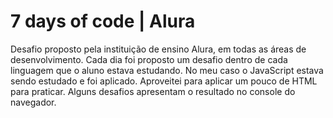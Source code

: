 <h1>7 days of code | Alura</h1>
Desafio proposto pela instituição de ensino Alura, em todas as áreas de desenvolvimento.
Cada dia foi proposto um desafio dentro de cada linguagem que o aluno estava estudando.
No meu caso o JavaScript estava sendo estudado e foi aplicado. Aproveitei para aplicar um pouco de HTML para praticar.
Alguns desafios apresentam o resultado no console do navegador.